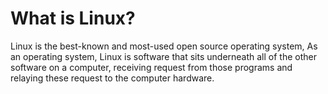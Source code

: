 # What is Linux?

Linux is the best-known and most-used open source operating system, As an operating system, Linux is software that sits underneath all of the other software on a computer, receiving request from those programs and relaying these request to the computer hardware.
